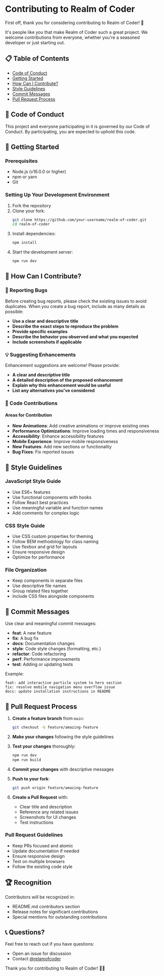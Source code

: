 # Contributing to Realm of Coder

First off, thank you for considering contributing to Realm of Coder! 🎉

It's people like you that make Realm of Coder such a great project. We welcome contributions from everyone, whether you're a seasoned developer or just starting out.

## 📋 Table of Contents

- [Code of Conduct](#code-of-conduct)
- [Getting Started](#getting-started)
- [How Can I Contribute?](#how-can-i-contribute)
- [Style Guidelines](#style-guidelines)
- [Commit Messages](#commit-messages)
- [Pull Request Process](#pull-request-process)

## 📜 Code of Conduct

This project and everyone participating in it is governed by our Code of Conduct. By participating, you are expected to uphold this code.

## 🚀 Getting Started

### Prerequisites

- Node.js (v16.0.0 or higher)
- npm or yarn
- Git

### Setting Up Your Development Environment

1. Fork the repository
2. Clone your fork:
   ```bash
   git clone https://github.com/your-username/realm-of-coder.git
   cd realm-of-coder
   ```
3. Install dependencies:
   ```bash
   npm install
   ```
4. Start the development server:
   ```bash
   npm run dev
   ```

## 🤝 How Can I Contribute?

### 🐛 Reporting Bugs

Before creating bug reports, please check the existing issues to avoid duplicates. When you create a bug report, include as many details as possible:

- **Use a clear and descriptive title**
- **Describe the exact steps to reproduce the problem**
- **Provide specific examples**
- **Describe the behavior you observed and what you expected**
- **Include screenshots if applicable**

### 💡 Suggesting Enhancements

Enhancement suggestions are welcome! Please provide:

- **A clear and descriptive title**
- **A detailed description of the proposed enhancement**
- **Explain why this enhancement would be useful**
- **List any alternatives you've considered**

### 🔧 Code Contributions

#### Areas for Contribution

- **New Animations**: Add creative animations or improve existing ones
- **Performance Optimizations**: Improve loading times and responsiveness
- **Accessibility**: Enhance accessibility features
- **Mobile Experience**: Improve mobile responsiveness
- **New Features**: Add new sections or functionality
- **Bug Fixes**: Fix reported issues

## 🎨 Style Guidelines

### JavaScript Style Guide

- Use ES6+ features
- Use functional components with hooks
- Follow React best practices
- Use meaningful variable and function names
- Add comments for complex logic

### CSS Style Guide

- Use CSS custom properties for theming
- Follow BEM methodology for class naming
- Use flexbox and grid for layouts
- Ensure responsive design
- Optimize for performance

### File Organization

- Keep components in separate files
- Use descriptive file names
- Group related files together
- Include CSS files alongside components

## 📝 Commit Messages

Use clear and meaningful commit messages:

- **feat**: A new feature
- **fix**: A bug fix
- **docs**: Documentation changes
- **style**: Code style changes (formatting, etc.)
- **refactor**: Code refactoring
- **perf**: Performance improvements
- **test**: Adding or updating tests

Example:
```
feat: add interactive particle system to hero section
fix: resolve mobile navigation menu overflow issue
docs: update installation instructions in README
```

## 🔄 Pull Request Process

1. **Create a feature branch** from `main`:
   ```bash
   git checkout -b feature/amazing-feature
   ```

2. **Make your changes** following the style guidelines

3. **Test your changes** thoroughly:
   ```bash
   npm run dev
   npm run build
   ```

4. **Commit your changes** with descriptive messages

5. **Push to your fork**:
   ```bash
   git push origin feature/amazing-feature
   ```

6. **Create a Pull Request** with:
   - Clear title and description
   - Reference any related issues
   - Screenshots for UI changes
   - Test instructions

### Pull Request Guidelines

- Keep PRs focused and atomic
- Update documentation if needed
- Ensure responsive design
- Test on multiple browsers
- Follow the existing code style

## 🏆 Recognition

Contributors will be recognized in:
- README.md contributors section
- Release notes for significant contributions
- Special mentions for outstanding contributions

## 📞 Questions?

Feel free to reach out if you have questions:
- Open an issue for discussion
- Contact [@relamofcoder](https://instagram.com/relamofcoder)

Thank you for contributing to Realm of Coder! 🚀✨

